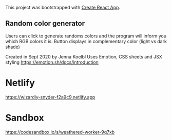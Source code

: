 This project was bootstrapped with [Create React App](https://github.com/facebook/create-react-app).

## Random color generator

Users can click to generate randoms colors and the program will inform you which
RGB colors it is. Button displays in complementary color (light vs dark shade)

Created in Sept 2020 by Jenna Koelbl
Uses Emotion, CSS sheets and JSX styling
https://emotion.sh/docs/introduction

# Netlify

https://wizardly-snyder-f2a9c9.netlify.app

# Sandbox

https://codesandbox.io/s/weathered-worker-9q7xb
